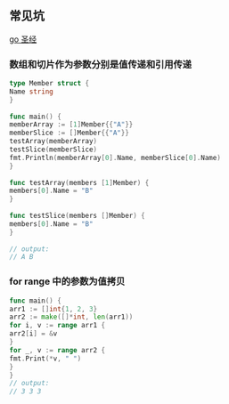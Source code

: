 ## 常见坑  
  
[go 圣经](https://chai2010.cn/advanced-go-programming-book/appendix/appendix-a-trap.html)  
  
### 数组和切片作为参数分别是值传递和引用传递  
  
```go  
type Member struct {  
Name string  
}  
  
func main() {  
memberArray := [1]Member{{"A"}}  
memberSlice := []Member{{"A"}}  
testArray(memberArray)  
testSlice(memberSlice)  
fmt.Println(memberArray[0].Name, memberSlice[0].Name)  
}  
  
func testArray(members [1]Member) {  
members[0].Name = "B"  
}  
  
func testSlice(members []Member) {  
members[0].Name = "B"  
}  
  
// output:  
// A B  
```  
  
### for range 中的参数为值拷贝  
  
```go  
func main() {  
arr1 := []int{1, 2, 3}  
arr2 := make([]*int, len(arr1))  
for i, v := range arr1 {  
arr2[i] = &v  
}  
for _, v := range arr2 {  
fmt.Print(*v, " ")  
}  
}  
// output:  
// 3 3 3  
```  